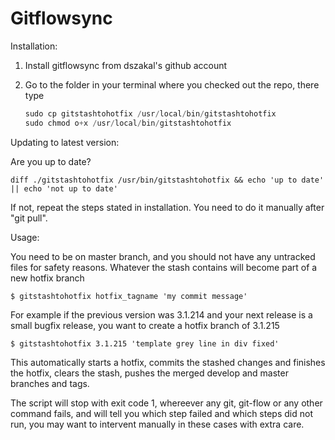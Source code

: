 # Gitflowsync

Installation:

1. Install gitflowsync from dszakal's github account
2. Go to the folder in your terminal where you checked out the repo, there type

    
    ```c
    sudo cp gitstashtohotfix /usr/local/bin/gitstashtohotfix
    sudo chmod o+x /usr/local/bin/gitstashtohotfix
    ```

Updating to latest version:

Are you up to date?

    diff ./gitstashtohotfix /usr/bin/gitstashtohotfix && echo 'up to date' || echo 'not up to date'

If not, repeat the steps stated in installation. You need to do it manually after "git pull".

Usage:

You need to be on master branch, and you should not have any untracked files for safety reasons. 
Whatever the stash contains will become part of a new hotfix branch

    $ gitstashtohotfix hotfix_tagname 'my commit message'
    
For example if the previous version was 3.1.214 and your next release is a small bugfix release, you want to create a hotfix branch of 3.1.215    
    
    $ gitstashtohotfix 3.1.215 'template grey line in div fixed'

This automatically starts a hotfix, commits the stashed changes and finishes the hotfix, clears the stash, pushes the merged develop and master branches and tags.

The script will stop with exit code 1, whereever any git, git-flow or any other command fails, and will tell you which step failed and which steps did not run, you may want to intervent manually in these cases with extra care.

